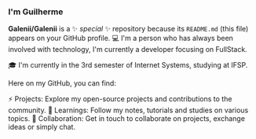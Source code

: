 ### I'm Guilherme

**Galenii/Galenii** is a ✨ _special_ ✨ repository because its `README.md` (this file) appears on your GitHub profile.
💻 I'm a person who has always been involved with technology, I'm currently a developer focusing on FullStack.

🎓 I'm currently in the 3rd semester of Internet Systems, studying at IFSP.

Here on my GitHub, you can find:

⚡ Projects: Explore my open-source projects and contributions to the community.
🔭 Learnings: Follow my notes, tutorials and studies on various topics.
💬 Collaboration: Get in touch to collaborate on projects, exchange ideas or simply chat.

